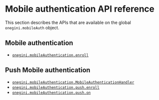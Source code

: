 # Mobile authentication API reference

This section describes the APIs that are available on the global `onegini.mobileAuth` object.

## Mobile authentication

* [`onegini.mobileAuthentication.enroll`](enroll.md)

## Push Mobile authentication

* [`onegini.mobileAuthentication.MobileAuthenticationHandler`](push/PushMobileAuthHandler.md)
* [`onegini.mobileAuthentication.push.enroll`](enroll.md)
* [`onegini.mobileAuthentication.push.on`](push/on.md)
